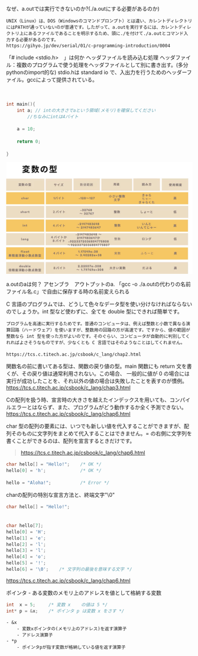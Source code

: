 なぜ、a.outでは実行できないのか?(./a.outにする必要があるのか)

    UNIX（Linux）は、DOS（Windowsのコマンドプロンプト）とは違い、カレントディレクトリにはPATHが通っていないのが普通です。したがって、a.outを実行するには、カレントディレクトリ上にあるファイルであることを明示するため、頭に./を付けて./a.outとコマンド入力する必要があるのです。
    https://gihyo.jp/dev/serial/01/c-programming-introduction/0004


「# include <stdio.h>　」は何か
    ヘッダファイルを読み込む処理
    ヘッダファイル：複数のプログラムで使う処理をヘッダファイルとして別に書き出す。(多分pythonのimport的な)
    stdio.hは standard io で、入出力を行うためのヘッダーファイル。gccによって提供されている。


```c


int main(){
    int a; // intの大きさでaという領域(メモリ)を確保してください
        //ちなみにintは4バイト

    a = 10;

    return 0;

}

```
![alt text](image.png)



a.outのaは何？
    アセンブラ　アウトプットのa.
    「gcc -o ./a.outの代わりの名前 ファイル名.c」で自由に保存する時の名前変えられる


C 言語のプログラムでは、どうして色々なデータ型を使い分けなければならないのでしょうか。int 型など使わずに、全てを double 型にできれば簡単です。

    プログラムを高速に実行するためです。普通のコンピュータは、例えば整数と小数で異なる演算回路（ハードウェア）を使いますが、整数用の回路の方が高速です。ですから、値の範囲が整数なら int 型を使った方がよいのです。そのぐらい、コンピュータが自動的に判別してくれればよさそうなものですが、少なくとも C 言語ではそのようなことはしてくれません。

    https://tcs.c.titech.ac.jp/csbook/c_lang/chap2.html



   関数名の前に書いてある型は、関数の戻り値の型。main 関数にも return 文を書くが、その戻り値は通常利用されない。この場合、 一般的に値が 0 の場合には実行が成功したことを、それ以外の値の場合は失敗したことを表すのが慣例。
   https://tcs.c.titech.ac.jp/csbook/c_lang/chap3.html



Cの配列を扱う時、宣言時の大きさを越えたインデックスを用いても、コンパイルエラーとはならず、また、プログラムがどう動作するか全く予測できない。
https://tcs.c.titech.ac.jp/csbook/c_lang/chap6.html


char 型の配列の要素には、いつでも新しい値を代入することができますが、配列そのものに文字列をまとめて代入することはできません。= の右側に文字列を書くことができるのは、配列を宣言するときだけです。
> https://tcs.c.titech.ac.jp/csbook/c_lang/chap6.html
```c
char hello[] = "Hello!";    /* OK */
hello[0] = 'h';             /* OK */

hello = "Aloha!";           /* Error */
```


charの配列の特別な宣言方法と、終端文字"\0"
```c
char hello[] = "Hello!";


char hello[7];
hello[0] = 'H';
hello[1] = 'e';
hello[2] = 'l';
hello[3] = 'l';
hello[4] = 'o';
hello[5] = '!';
hello[6] = '\0';    /* 文字列の最後を意味する文字 */

```
https://tcs.c.titech.ac.jp/csbook/c_lang/chap6.html



ポインタ
    - ある変数のメモリ上のアドレスを値として格納する変数
    
```c
int  x = 5;     /* 変数 x    の値は 5 */
int* p = &x;    /* ポインタ p は変数 x をさす */
```
    - &x
        - 変数xポインタの(メモリ上のアドレス)を返す演算子
        - アドレス演算子
    - *p
        - ポインタpが指す変数が格納している値を返す演算子

